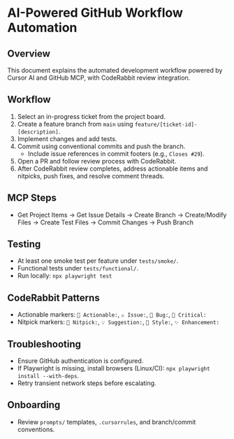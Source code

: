 # AI-Powered GitHub Workflow Automation

## Overview
This document explains the automated development workflow powered by Cursor AI and GitHub MCP, with CodeRabbit review integration.

## Workflow
1. Select an in-progress ticket from the project board.
2. Create a feature branch from `main` using `feature/[ticket-id]-[description]`.
3. Implement changes and add tests.
4. Commit using conventional commits and push the branch.
   - Include issue references in commit footers (e.g., `Closes #29`).
5. Open a PR and follow review process with CodeRabbit.
6. After CodeRabbit review completes, address actionable items and nitpicks, push fixes, and resolve comment threads.

## MCP Steps
- Get Project Items → Get Issue Details → Create Branch → Create/Modify Files → Create Test Files → Commit Changes → Push Branch

## Testing
- At least one smoke test per feature under `tests/smoke/`.
- Functional tests under `tests/functional/`.
 - Run locally: `npx playwright test`

## CodeRabbit Patterns
- Actionable markers: `🔧 Actionable:`, `⚠️ Issue:`, `🐛 Bug:`, `🚨 Critical:`
- Nitpick markers: `💭 Nitpick:`, `💡 Suggestion:`, `📝 Style:`, `✨ Enhancement:`

## Troubleshooting
- Ensure GitHub authentication is configured.
- If Playwright is missing, install browsers (Linux/CI): `npx playwright install --with-deps`.
- Retry transient network steps before escalating.

## Onboarding
- Review `prompts/` templates, `.cursorrules`, and branch/commit conventions.
